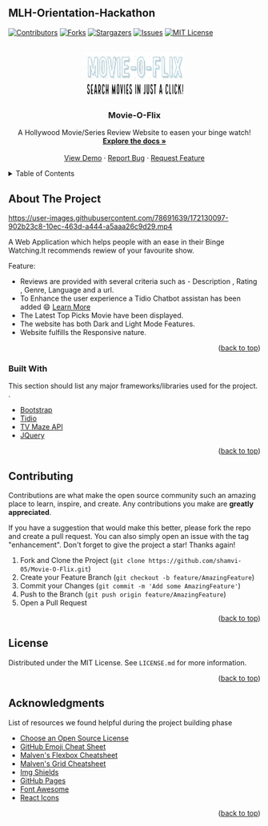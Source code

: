 ## MLH-Orientation-Hackathon
<!-- An API based Movie Website
this website uses [TV Maze api](https://www.tvmaze.com/api) , to get data of TV series.
In explore you can search for your required series. -->
<div id="top"></div>




[![Contributors][contributors-shield]][contributors-url]
[![Forks][forks-shield]][forks-url]
[![Stargazers][stars-shield]][stars-url]
[![Issues][issues-shield]][issues-url]
[![MIT License][license-shield]][license-url]




<!-- PROJECT LOGO -->
<br />
<div align="center">
  <a href="https://github.com/shamvi-05/Movie-O-Flix">
    <img src="img/logo.JPG" alt="Logo" width="200" height="90">
  </a>

  <h3 align="center">Movie-O-Flix</h3>

  <p align="center">
    A Hollywood Movie/Series Review Website to easen your binge watch!
    <br />
    <a href="https://github.com/shamvi-05/Movie-O-Flix"><strong>Explore the docs »</strong></a>
    <br />
    <br />
    <a href="shamvi-05.github.io/movie-o-flix/">View Demo</a>
    ·
    <a href="https://github.com/shamvi-05/Movie-O-Flix/issues">Report Bug</a>
    ·
    <a href="https://github.com/shamvi-05/Movie-O-Flix/issues">Request Feature</a>
  </p>
</div>



<!-- TABLE OF CONTENTS -->
<details>
  <summary>Table of Contents</summary>
  <ol>
    <li>
      <a href="#about-the-project">About The Project</a>
      <ul>
        <li><a href="#built-with">Built With</a></li>
      </ul>
    <li><a href="#contributing">Contributing</a></li>
    <li><a href="#license">License</a></li>
    <li><a href="#acknowledgments">Acknowledgments</a></li>
  </ol>
</details>



<!-- ABOUT THE PROJECT -->
## About The Project



https://user-images.githubusercontent.com/78691639/172130097-902b23c8-10ec-463d-a444-a5aaa26c9d29.mp4




A Web Application which helps people with an ease in their Binge Watching.It recommends rewiew of your favourite show.

Feature:
* Reviews are provided with several criteria such as - Description , Rating , Genre, Language and a url.
* To Enhance the user experience a Tidio Chatbot assistan has been added :smile: [Learn More](https://www.tidio.com/lp/chatbots/?utm_source=google.com&utm_medium=cpc&utm_campaign=16725204475&utm_content=590413057602&utm_term=tidio%20chatbot&a_buck)
* The Latest Top Picks Movie have been displayed.
* The website has both Dark and Light Mode Features.
* Website fulfills the Responsive nature.

<p align="right">(<a href="#top">back to top</a>)</p>



### Built With

This section should list any major frameworks/libraries used for the  project. .


* [Bootstrap](https://getbootstrap.com)
* [Tidio](https://www.tidio.com/lp/chatbots/?utm_source=google.com&utm_medium=cpc&utm_campaign=16725204475&utm_content=590413057602&utm_term=tidio%20chatbot&a_buck)
* [TV Maze API](https://www.tvmaze.com/api)
* [JQuery](https://jquery.com)

<p align="right">(<a href="#top">back to top</a>)</p>




<!-- GETTING STARTED -->
<!-- ## Getting Started

This is an example of how you may give instructions on setting up your project locally.
To get a local copy up and running follow these simple example steps.

### Prerequisites

This is an example of how to list things you need to use the software and how to install them.
* npm
  ```sh
  npm install npm@latest -g
  ```

### Installation

_Below is an example of how you can instruct your audience on installing and setting up your app. This template doesn't rely on any external dependencies or services._

1. Get a free API Key at [https://example.com](https://example.com)
2. Clone the repo
   ```sh
   git clone https://github.com/your_username_/Project-Name.git
   ```
3. Install NPM packages
   ```sh
   npm install
   ```
4. Enter your API in `config.js`
   ```js
   const API_KEY = 'ENTER YOUR API';
   ```

<p align="right">(<a href="#top">back to top</a>)</p>



<!-- USAGE EXAMPLES -->
<!-- ## Usage

Use this space to show useful examples of how a project can be used. Additional screenshots, code examples and demos work well in this space. You may also link to more resources.

_For more examples, please refer to the [Documentation](https://example.com)_

<p align="right">(<a href="#top">back to top</a>)</p>
 -->


<!-- ROADMAP -->
<!-- ## Roadmap

- [x] Add Changelog
- [x] Add back to top links
- [ ] Add Additional Templates w/ Examples
- [ ] Add "components" document to easily copy & paste sections of the readme
- [ ] Multi-language Support
    - [ ] Chinese
    - [ ] Spanish

See the [open issues](https://github.com/othneildrew/Best-README-Template/issues) for a full list of proposed features (and known issues).

<p align="right">(<a href="#top">back to top</a>)</p> -->



<!-- CONTRIBUTING -->
## Contributing

Contributions are what make the open source community such an amazing place to learn, inspire, and create. Any contributions you make are **greatly appreciated**.

If you have a suggestion that would make this better, please fork the repo and create a pull request. You can also simply open an issue with the tag "enhancement".
Don't forget to give the project a star! Thanks again!

1. Fork and Clone the Project (`git clone https://github.com/shamvi-05/Movie-O-Flix.git`)
2. Create your Feature Branch (`git checkout -b feature/AmazingFeature`)
3. Commit your Changes (`git commit -m 'Add some AmazingFeature'`)
4. Push to the Branch (`git push origin feature/AmazingFeature`)
5. Open a Pull Request

<p align="right">(<a href="#top">back to top</a>)</p>



<!-- LICENSE -->
## License

Distributed under the MIT License. See `LICENSE.md` for more information.

<p align="right">(<a href="#top">back to top</a>)</p>







<!-- ACKNOWLEDGMENTS -->
## Acknowledgments
 List of resources we found helpful during the project building phase

* [Choose an Open Source License](https://choosealicense.com)
* [GitHub Emoji Cheat Sheet](https://www.webpagefx.com/tools/emoji-cheat-sheet)
* [Malven's Flexbox Cheatsheet](https://flexbox.malven.co/)
* [Malven's Grid Cheatsheet](https://grid.malven.co/)
* [Img Shields](https://shields.io)
* [GitHub Pages](https://pages.github.com)
* [Font Awesome](https://fontawesome.com)
* [React Icons](https://react-icons.github.io/react-icons/search)

<p align="right">(<a href="#top">back to top</a>)</p>



<!-- MARKDOWN LINKS & IMAGES -->
<!-- https://www.markdownguide.org/basic-syntax/#reference-style-links -->
[contributors-shield]: https://img.shields.io/github/contributors/shamvi-05/Movie-O-Flix
[contributors-url]: https://github.com/shamvi-05/Movie-O-Flix/graphs/contributors
[forks-shield]: https://img.shields.io/github/forks/shamvi-05/Movie-O-Flix
[forks-url]: https://github.com/shamvi-05/Movie-O-Flix/network/members
[stars-shield]: https://img.shields.io/github/stars/shamvi-05/Movie-O-Flix
[stars-url]: https://github.com/shamvi-05/Movie-O-Flix/stargazers
[issues-shield]: https://img.shields.io/github/issues/shamvi-05/Movie-O-Flix
[issues-url]: https://github.com/shamvi-05/Movie-O-Flixissues
[license-shield]: https://img.shields.io/github/license/shamvi-05/Movie-O-Flix
[license-url]: https://github.com/shamvi-05/Movie-O-Flix/blob/master/LICENSE.md



